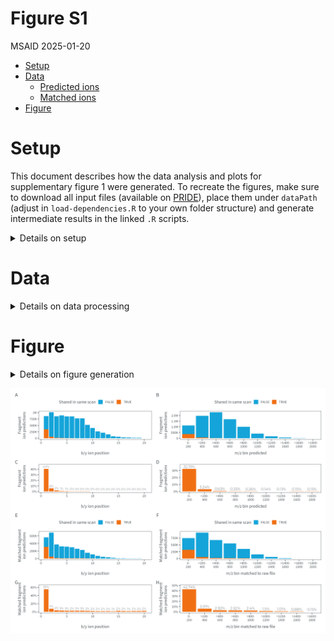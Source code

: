 # Figure S1
MSAID
2025-01-20

- [Setup](#setup)
- [Data](#data)
  - [Predicted ions](#predicted-ions)
  - [Matched ions](#matched-ions)
- [Figure](#figure)

# Setup

This document describes how the data analysis and plots for
supplementary figure 1 were generated. To recreate the figures, make
sure to download all input files (available on
[PRIDE](https://www.ebi.ac.uk/pride/archive?keyword=PXD053241)), place
them under `dataPath` (adjust in `load-dependencies.R` to your own
folder structure) and generate intermediate results in the linked `.R`
scripts.

<details>
<summary>
Details on setup
</summary>

``` r
suppressMessages(source(here::here("scripts/load-dependencies.R")))

path <- file.path(here::here(), "figure-S1")
figurePath <- file.path(dataPath, "data/figure-S1")
```

</details>

# Data

<details>
<summary>
Details on data processing
</summary>

## Predicted ions

[R code to generate input files `figure-S1AC-predicted-position.csv` and
`figure-S1BD-predicted-mz.csv`](predictions.R)

``` r
count_pos <- fread(file.path(figurePath, "figure-S1AC-predicted-position.csv"))

p_ion_pred_pos_abs <-
  ggplot(count_pos, aes(x=position, y=N, fill=is_ptm_pred_shared)) +
  geom_bar(stat="identity") +
  scale_fill_manual("Shared in same scan", values = c(msaid_blue, msaid_orange)) +
  scale_y_continuous(labels = label_number(scale_cut = cut_short_scale())) +
  xlab("b/y ion position") + ylab("Fragment\nion predictions") +
  theme(legend.position = "top")

p_ion_pred_pos_rel <-
  ggplot(count_pos[is_ptm_pred_shared==T],
         aes(x=position, y=N_rel, label=N_rel_label)) +
  geom_bar(stat="identity", fill=msaid_orange) +
  geom_text(aes(y=N_rel+max(N_rel)*0.1), size=5/.pt,
            color=msaid_darkgray, family="Montserrat Light") +
  scale_y_continuous(labels = label_percent(),
                     limits = c(0, count_pos[is_ptm_pred_shared==T, max(N_rel)]*1.15)) +
  xlab("b/y ion position") + ylab("Fragment\nion predictions")


#plot 200 mz-bins
count_200 <- fread(file.path(figurePath, "figure-S1BD-predicted-mz.csv"))
mz_lab <- count_200[, paste0(c(0, 0, paste0(">", as.character(mz_ms2_200)[1:(.N-2)])), "-\n", mz_ms2_200)]
count_200[, mzMatch_label := factor(mzMatch_label, unique(mz_lab))]

p_ion_pred_200_abs <-
  ggplot(count_200, aes(x=mzMatch_label, y=N, fill=is_ptm_pred_shared)) +
  geom_bar(stat="identity") +
  scale_fill_manual("Shared in same scan", values = c(msaid_blue, msaid_orange)) +
  scale_y_continuous(labels = label_number(scale_cut = cut_short_scale())) +
  xlab("m/z bin predicted") + ylab("Fragment\nion predictions") +
  theme(legend.position = "top")

p_ion_pred_200_rel <-
  ggplot(count_200[is_ptm_pred_shared==T],
         aes(x=mzMatch_label, y=N_rel, label=N_rel_label)) +
  geom_bar(stat="identity", fill=msaid_orange) +
  geom_text(aes(y=N_rel+max(N_rel)*0.1), size=6/.pt,
            color=msaid_darkgray, family="Montserrat Light") +
  scale_y_continuous(labels = label_percent(),
                     limits = c(0, count_200[is_ptm_pred_shared==T, max(N_rel)]*1.15)) +
  xlab("m/z bin predicted") + ylab("Fragment\nion predictions")
```

## Matched ions

[R code to generate input files `figure-S1EG-matched-position.csv` and
`figure-S1FH-matched-mz.csv`](predictions.R)

``` r
#plot positions
count_pos <- fread(file.path(figurePath, "figure-S1EG-matched-position.csv"))

p_ion_shared_pos_abs <-
  ggplot(count_pos, aes(x=position, y=N, fill=is_ptm_match_shared)) +
  geom_bar(stat="identity") +
  scale_fill_manual("Shared in same scan", values = c(msaid_blue, msaid_orange)) +
  scale_y_continuous(labels = label_number(scale_cut = cut_short_scale())) +
  xlab("b/y ion position") + ylab("Matched fragment\nion predictions") +
  theme(legend.position = "top")

p_ion_shared_pos_rel <-
  ggplot(count_pos[is_ptm_match_shared==T],
         aes(x=position, y=N_rel, label=N_rel_label)) +
  geom_bar(stat="identity", fill=msaid_orange) +
  geom_text(aes(y=N_rel+max(N_rel)*0.1), size=5/.pt,
            color=msaid_darkgray, family="Montserrat Light") +
  scale_y_continuous(labels = label_percent(),
                     limits = c(0, count_pos[is_ptm_match_shared==T, max(N_rel)]*1.15)) +
  xlab("b/y ion position") + ylab("Matched fragment\nion predictions")


#plot 200 mz-bins
count_200 <- fread(file.path(figurePath, "figure-S1FH-matched-mz.csv"))
mz_lab <- count_200[, paste0(c(0, 0, paste0(">", as.character(mzMatch_200)[1:(.N-2)])), "-\n", mzMatch_200)]
count_200[, mzMatch_label := factor(mzMatch_label, unique(mz_lab))]

p_ion_shared_200_abs <-
  ggplot(count_200, aes(x=mzMatch_label, y=N, fill=is_ptm_match_shared)) +
  geom_bar(stat="identity") +
  scale_fill_manual("Shared in same scan", values = c(msaid_blue, msaid_orange)) +
  scale_y_continuous(labels = label_number(scale_cut = cut_short_scale())) +
  xlab("m/z bin matched to raw file") + ylab("Matched fragment\nion predictions") +
  theme(legend.position = "top")

p_ion_shared_200_rel <-
  ggplot(count_200[is_ptm_match_shared==T],
         aes(x=mzMatch_label, y=N_rel, label=N_rel_label)) +
  geom_bar(stat="identity", fill=msaid_orange) +
  geom_text(aes(y=N_rel+max(N_rel)*0.1), size=6/.pt,
            color=msaid_darkgray, family="Montserrat Light") +
  scale_y_continuous(labels = label_percent(),
                     limits = c(0, count_200[is_ptm_match_shared==T, max(N_rel)]*1.15)) +
  xlab("m/z bin matched to raw file") + ylab("Matched fragment\nion predictions")
```

</details>

# Figure

<details>
<summary>
Details on figure generation
</summary>

``` r
p_ions <- p_ion_pred_pos_abs + p_ion_pred_200_abs +
  p_ion_pred_pos_rel + p_ion_pred_200_rel +
  p_ion_shared_pos_abs + p_ion_shared_200_abs +
  p_ion_shared_pos_rel + p_ion_shared_200_rel +
  plot_layout(widths = c(1, 1.25), ncol = 2) +
  plot_annotation(tag_levels = "A")

suppressWarnings(ggsave2(file.path(path, "figure-S1.pdf"), plot = p_ions,
                         width = 180, height = 140, units = "mm", device = cairo_pdf))
suppressWarnings(ggsave2(file.path(path, "figure-S1.png"), plot = p_ions,
                         width = 180, height = 140, units = "mm"))
suppressWarnings(ggsave2(file.path(path, "figure-S1.eps"), plot = p_ions,
                         width = 180, height = 140, units = "mm"))
suppressWarnings(ggsave2(file.path(path, "figure-S1.jpeg"), plot = p_ions,
                         width = 180, height = 140, units = "mm"))
suppressWarnings(ggsave2(file.path(path, "figure-S1.tiff"), plot = p_ions,
                         width = 180, height = 140, units = "mm"))
```

</details>

![figure-S1](figure-S1.png)
